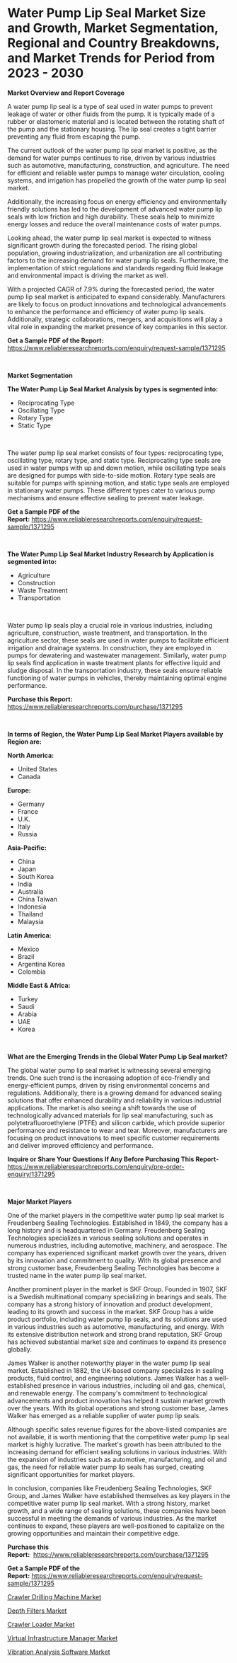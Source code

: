 <p><h1>Water Pump Lip Seal Market Size and Growth, Market Segmentation, Regional and Country Breakdowns, and Market Trends for Period from 2023 -  2030</h1></p><p><strong>Market Overview and Report Coverage</strong></p>
<p><p>A water pump lip seal is a type of seal used in water pumps to prevent leakage of water or other fluids from the pump. It is typically made of a rubber or elastomeric material and is located between the rotating shaft of the pump and the stationary housing. The lip seal creates a tight barrier preventing any fluid from escaping the pump.</p><p>The current outlook of the water pump lip seal market is positive, as the demand for water pumps continues to rise, driven by various industries such as automotive, manufacturing, construction, and agriculture. The need for efficient and reliable water pumps to manage water circulation, cooling systems, and irrigation has propelled the growth of the water pump lip seal market.</p><p>Additionally, the increasing focus on energy efficiency and environmentally friendly solutions has led to the development of advanced water pump lip seals with low friction and high durability. These seals help to minimize energy losses and reduce the overall maintenance costs of water pumps.</p><p>Looking ahead, the water pump lip seal market is expected to witness significant growth during the forecasted period. The rising global population, growing industrialization, and urbanization are all contributing factors to the increasing demand for water pump lip seals. Furthermore, the implementation of strict regulations and standards regarding fluid leakage and environmental impact is driving the market as well.</p><p>With a projected CAGR of 7.9% during the forecasted period, the water pump lip seal market is anticipated to expand considerably. Manufacturers are likely to focus on product innovations and technological advancements to enhance the performance and efficiency of water pump lip seals. Additionally, strategic collaborations, mergers, and acquisitions will play a vital role in expanding the market presence of key companies in this sector.</p></p>
<p><strong>Get a Sample PDF of the Report:</strong> <a href="https://www.reliableresearchreports.com/enquiry/request-sample/1371295">https://www.reliableresearchreports.com/enquiry/request-sample/1371295</a></p>
<p>&nbsp;</p>
<p><strong>Market Segmentation</strong></p>
<p><strong>The Water Pump Lip Seal Market Analysis by types is segmented into:</strong></p>
<p><ul><li>Reciprocating Type</li><li>Oscillating Type</li><li>Rotary Type</li><li>Static Type</li></ul></p>
<p>&nbsp;</p>
<p><p>The water pump lip seal market consists of four types: reciprocating type, oscillating type, rotary type, and static type. Reciprocating type seals are used in water pumps with up and down motion, while oscillating type seals are designed for pumps with side-to-side motion. Rotary type seals are suitable for pumps with spinning motion, and static type seals are employed in stationary water pumps. These different types cater to various pump mechanisms and ensure effective sealing to prevent water leakage.</p></p>
<p><strong>Get a Sample PDF of the Report:</strong>&nbsp;<a href="https://www.reliableresearchreports.com/enquiry/request-sample/1371295">https://www.reliableresearchreports.com/enquiry/request-sample/1371295</a></p>
<p>&nbsp;</p>
<p><strong>The Water Pump Lip Seal Market Industry Research by Application is segmented into:</strong></p>
<p><ul><li>Agriculture</li><li>Construction</li><li>Waste Treatment</li><li>Transportation</li></ul></p>
<p>&nbsp;</p>
<p><p>Water pump lip seals play a crucial role in various industries, including agriculture, construction, waste treatment, and transportation. In the agriculture sector, these seals are used in water pumps to facilitate efficient irrigation and drainage systems. In construction, they are employed in pumps for dewatering and wastewater management. Similarly, water pump lip seals find application in waste treatment plants for effective liquid and sludge disposal. In the transportation industry, these seals ensure reliable functioning of water pumps in vehicles, thereby maintaining optimal engine performance.</p></p>
<p><strong>Purchase this Report:</strong>&nbsp; <a href="https://www.reliableresearchreports.com/purchase/1371295">https://www.reliableresearchreports.com/purchase/1371295</a></p>
<p>&nbsp;</p>
<p><strong>In terms of Region, the Water Pump Lip Seal Market Players available by Region are:</strong></p>
<p>
    <p> <strong> North America: </strong>
        <ul>
            <li>United States</li>
            <li>Canada</li>
        </ul>
        </p> 
    <p> <strong> Europe: </strong>
        <ul>
            <li>Germany</li>
            <li>France</li>
            <li>U.K.</li>
            <li>Italy</li>
            <li>Russia</li>
        </ul>
        </p> 
    <p> <strong> Asia-Pacific: </strong>
        <ul>
            <li>China</li>
            <li>Japan</li>
            <li>South Korea</li>
            <li>India</li>
            <li>Australia</li>
            <li>China Taiwan</li>
            <li>Indonesia</li>
            <li>Thailand</li>
            <li>Malaysia</li>
        </ul>
        </p> 
    <p> <strong> Latin America: </strong>
        <ul>
            <li>Mexico</li>
            <li>Brazil</li>
            <li>Argentina Korea</li>
            <li>Colombia</li>
        </ul>
        </p> 
    <p> <strong> Middle East & Africa: </strong>
        <ul>
            <li>Turkey</li>
            <li>Saudi</li>
            <li>Arabia</li>
            <li>UAE</li>
            <li>Korea</li>
        </ul>
    </p>
    </p>
<p>&nbsp;</p>
<p><strong>What are the Emerging Trends in the Global Water Pump Lip Seal market?</strong></p>
<p><p>The global water pump lip seal market is witnessing several emerging trends. One such trend is the increasing adoption of eco-friendly and energy-efficient pumps, driven by rising environmental concerns and regulations. Additionally, there is a growing demand for advanced sealing solutions that offer enhanced durability and reliability in various industrial applications. The market is also seeing a shift towards the use of technologically advanced materials for lip seal manufacturing, such as polytetrafluoroethylene (PTFE) and silicon carbide, which provide superior performance and resistance to wear and tear. Moreover, manufacturers are focusing on product innovations to meet specific customer requirements and deliver improved efficiency and performance.</p></p>
<p><strong>Inquire or Share Your Questions If Any Before Purchasing This Report</strong>- <a href="https://www.reliableresearchreports.com/enquiry/pre-order-enquiry/1371295">https://www.reliableresearchreports.com/enquiry/pre-order-enquiry/1371295</a></p>
<p>&nbsp;</p>
<p><strong>Major Market Players</strong></p>
<p><p>One of the market players in the competitive water pump lip seal market is Freudenberg Sealing Technologies. Established in 1849, the company has a long history and is headquartered in Germany. Freudenberg Sealing Technologies specializes in various sealing solutions and operates in numerous industries, including automotive, machinery, and aerospace. The company has experienced significant market growth over the years, driven by its innovation and commitment to quality. With its global presence and strong customer base, Freudenberg Sealing Technologies has become a trusted name in the water pump lip seal market.</p><p>Another prominent player in the market is SKF Group. Founded in 1907, SKF is a Swedish multinational company specializing in bearings and seals. The company has a strong history of innovation and product development, leading to its growth and success in the market. SKF Group has a wide product portfolio, including water pump lip seals, and its solutions are used in various industries such as automotive, manufacturing, and energy. With its extensive distribution network and strong brand reputation, SKF Group has achieved substantial market size and continues to expand its presence globally.</p><p>James Walker is another noteworthy player in the water pump lip seal market. Established in 1882, the UK-based company specializes in sealing products, fluid control, and engineering solutions. James Walker has a well-established presence in various industries, including oil and gas, chemical, and renewable energy. The company's commitment to technological advancements and product innovation has helped it sustain market growth over the years. With its global operations and strong customer base, James Walker has emerged as a reliable supplier of water pump lip seals.</p><p>Although specific sales revenue figures for the above-listed companies are not available, it is worth mentioning that the competitive water pump lip seal market is highly lucrative. The market's growth has been attributed to the increasing demand for efficient sealing solutions in various industries. With the expansion of industries such as automotive, manufacturing, and oil and gas, the need for reliable water pump lip seals has surged, creating significant opportunities for market players.</p><p>In conclusion, companies like Freudenberg Sealing Technologies, SKF Group, and James Walker have established themselves as key players in the competitive water pump lip seal market. With a strong history, market growth, and a wide range of sealing solutions, these companies have been successful in meeting the demands of various industries. As the market continues to expand, these players are well-positioned to capitalize on the growing opportunities and maintain their competitive edge.</p></p>
<p><strong>Purchase this Report:</strong>&nbsp;&nbsp;<a href="https://www.reliableresearchreports.com/purchase/1371295">https://www.reliableresearchreports.com/purchase/1371295</a></p>
<p></p>
<p><strong>Get a Sample PDF of the Report:</strong>&nbsp;<a href="https://www.reliableresearchreports.com/enquiry/request-sample/1371295">https://www.reliableresearchreports.com/enquiry/request-sample/1371295</a></p>
<p><p><a href="https://www.linkedin.com/pulse/crawler-drilling-machine-market-size-share-amp-trends-yxobc/">Crawler Drilling Machine Market</a></p><p><a href="https://www.linkedin.com/pulse/depth-filters-market-size-2023-2030-global-industrial-analysis-nvy9c/">Depth Filters Market</a></p><p><a href="https://www.linkedin.com/pulse/crawler-loader-market-challenges-opportunities-growth-drivers-758jc/">Crawler Loader Market</a></p><p><a href="https://medium.com/@boydsmitham726/virtual-infrastructure-manager-market-size-cagr-trends-2024-2030-16736b698301">Virtual Infrastructure Manager Market</a></p><p><a href="https://medium.com/@cierrahayes645/vibration-analysis-software-market-size-cagr-trends-2024-2030-662f9d4d3e03">Vibration Analysis Software Market</a></p></p>